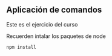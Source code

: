 ## Aplicación de comandos

Este es el ejercicio del curso


Recuerden intalar los paquetes de node

````
npm install
````
